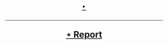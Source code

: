 <h1 align=center>
  <a href=https://smart-ide.web.app>
    ‣
  </a>
  <hr/>
  <a href=https://smart-ide.onrender.com>
    ⋆
  </a>

  <a href=https://ShivaShirsath.githun.io/smart-ide>
    Report
  </a>
</h1>
